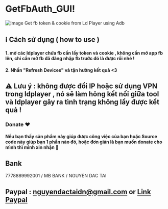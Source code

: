 # GetFbAuth_GUI!
![image](https://user-images.githubusercontent.com/44217992/132187054-f5390eaf-c737-4087-a261-f872a202b293.png)
Get fb token &amp; cookie from Ld Player using Adb

## ℹ️ Cách sử dụng ( how to use )

#### 1. mở các ldplayer chứa fb cần lấy token và cookie , không cần mở app fb lên, chỉ cần mở fb đã đăng nhập fb trước đó là được rồi nhé !

#### 2. Nhấn "Refresh Devices" và tận hưởng kết quả <3

## ⚠️ Lưu ý : không được đổi IP hoặc sử dụng VPN trong ldplayer , nó sẽ làm hỏng kết nối giữa tool và ldplayer gây ra tình trạng không lấy được kết quả !

### Donate ❤️

#### Nếu bạn thấy sản phẩm này giúp được công việc của bạn hoặc Source code này giúp bạn 1 phần nào đó, hoặc đơn giản là bạn muốn donate cho mình thì mình xin nhận 🤣

## Bank
7778889992001 / MB BANK / NGUYEN DAC TAI
## Paypal : nguyendactaidn@gmail.com or [Link Paypal](https://www.paypal.com/paypalme/nguyendactai)
